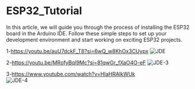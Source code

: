# ESP32_Tutorial
In this article, we will guide you through the process of installing the ESP32 board in the Arduino IDE. Follow these simple steps to set up your development environment and start working on exciting ESP32 projects. 

1-https://youtu.be/auU7dckF_T8?si=6wQ_w8KhOx3CUypx ![JDE](https://github.com/user-attachments/assets/ce921a12-bba3-4123-95f2-6a0c4ecea450)

2-https://youtu.be/MRofyBqI9Mc?si=81qwGr_fXaO4O-eF ![JDE-3](https://github.com/user-attachments/assets/0e724c80-3cb7-4296-90b4-b328cd4b9d71)

3-https://www.youtube.com/watch?v=HlaHRAlkWUk  
![JDE-4](https://github.com/user-attachments/assets/8f49d3d9-9713-4dc7-a6d7-b4e35f9b24fe)
